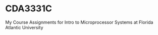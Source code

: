 # CDA3331C
My Course Assignments for Intro to Microprocessor Systems at Florida Atlantic University
